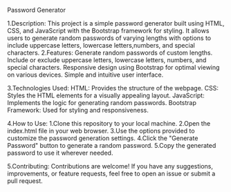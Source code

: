 
Password Generator

1.Description:
This project is a simple password generator built using HTML, CSS, and JavaScript with the Bootstrap framework for styling.
It allows users to generate random passwords of varying lengths with options to include uppercase letters, lowercase letters,numbers, and special characters.
2.Features:
Generate random passwords of custom lengths.
Include or exclude uppercase letters, lowercase letters, numbers, and special characters.
Responsive design using Bootstrap for optimal viewing on various devices.
Simple and intuitive user interface.

3.Technologies Used:
HTML: Provides the structure of the webpage.
CSS: Styles the HTML elements for a visually appealing layout.
JavaScript: Implements the logic for generating random passwords.
Bootstrap Framework: Used for styling and responsiveness.

4.How to Use:
1.Clone this repository to your local machine.
2.Open the index.html file in your web browser.
3.Use the options provided to customize the password generation settings.
4.Click the "Generate Password" button to generate a random password.
5.Copy the generated password to use it wherever needed.

5.Contributing:
Contributions are welcome! If you have any suggestions, improvements,
or feature requests, feel free to open an issue or submit a pull request.
